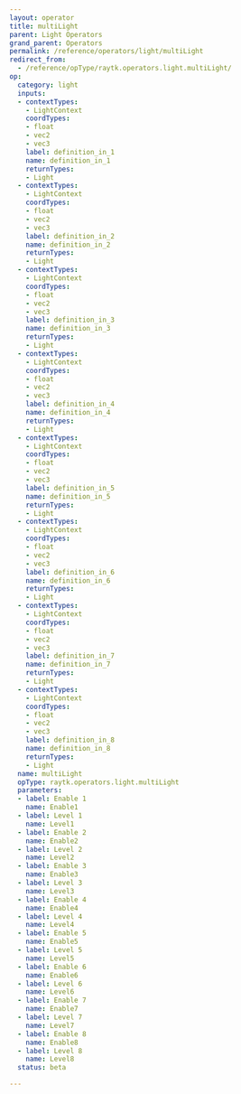 ```yaml
---
layout: operator
title: multiLight
parent: Light Operators
grand_parent: Operators
permalink: /reference/operators/light/multiLight
redirect_from:
  - /reference/opType/raytk.operators.light.multiLight/
op:
  category: light
  inputs:
  - contextTypes:
    - LightContext
    coordTypes:
    - float
    - vec2
    - vec3
    label: definition_in_1
    name: definition_in_1
    returnTypes:
    - Light
  - contextTypes:
    - LightContext
    coordTypes:
    - float
    - vec2
    - vec3
    label: definition_in_2
    name: definition_in_2
    returnTypes:
    - Light
  - contextTypes:
    - LightContext
    coordTypes:
    - float
    - vec2
    - vec3
    label: definition_in_3
    name: definition_in_3
    returnTypes:
    - Light
  - contextTypes:
    - LightContext
    coordTypes:
    - float
    - vec2
    - vec3
    label: definition_in_4
    name: definition_in_4
    returnTypes:
    - Light
  - contextTypes:
    - LightContext
    coordTypes:
    - float
    - vec2
    - vec3
    label: definition_in_5
    name: definition_in_5
    returnTypes:
    - Light
  - contextTypes:
    - LightContext
    coordTypes:
    - float
    - vec2
    - vec3
    label: definition_in_6
    name: definition_in_6
    returnTypes:
    - Light
  - contextTypes:
    - LightContext
    coordTypes:
    - float
    - vec2
    - vec3
    label: definition_in_7
    name: definition_in_7
    returnTypes:
    - Light
  - contextTypes:
    - LightContext
    coordTypes:
    - float
    - vec2
    - vec3
    label: definition_in_8
    name: definition_in_8
    returnTypes:
    - Light
  name: multiLight
  opType: raytk.operators.light.multiLight
  parameters:
  - label: Enable 1
    name: Enable1
  - label: Level 1
    name: Level1
  - label: Enable 2
    name: Enable2
  - label: Level 2
    name: Level2
  - label: Enable 3
    name: Enable3
  - label: Level 3
    name: Level3
  - label: Enable 4
    name: Enable4
  - label: Level 4
    name: Level4
  - label: Enable 5
    name: Enable5
  - label: Level 5
    name: Level5
  - label: Enable 6
    name: Enable6
  - label: Level 6
    name: Level6
  - label: Enable 7
    name: Enable7
  - label: Level 7
    name: Level7
  - label: Enable 8
    name: Enable8
  - label: Level 8
    name: Level8
  status: beta

---
```

